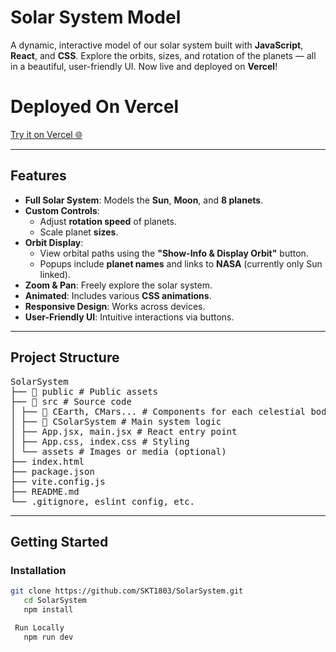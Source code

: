 # Solar System Model

A dynamic, interactive model of our solar system built with **JavaScript**, **React**, and **CSS**. Explore the orbits, sizes, and rotation of the planets — all in a beautiful, user-friendly UI. Now live and deployed on **Vercel**!

# Deployed On Vercel
<a href="https://your-vercel-link.vercel.app" target="_blank">Try it on Vercel 🌐</a>


---

## Features

- **Full Solar System**: Models the **Sun**, **Moon**, and **8 planets**.
- **Custom Controls**:
  - Adjust **rotation speed** of planets.
  - Scale planet **sizes**.
- **Orbit Display**:
  - View orbital paths using the **"Show-Info & Display Orbit"** button.
  - Popups include **planet names** and links to **NASA** (currently only Sun linked).
- **Zoom & Pan**: Freely explore the solar system.
- **Animated**: Includes various **CSS animations**.
- **Responsive Design**: Works across devices.
- **User-Friendly UI**: Intuitive interactions via buttons.

---

## Project Structure
<pre>
SolarSystem
├── 📁 public # Public assets
├── 📁 src # Source code
│ ├── 📁 CEarth, CMars... # Components for each celestial body
│ ├── 📁 CSolarSystem # Main system logic
│ ├── App.jsx, main.jsx # React entry point
│ ├── App.css, index.css # Styling
│ └── assets # Images or media (optional)
├── index.html
├── package.json
├── vite.config.js
├── README.md
└── .gitignore, eslint config, etc.
</pre>

---

## Getting Started

### Installation

```bash
git clone https://github.com/SKT1803/SolarSystem.git
   cd SolarSystem
   npm install

 Run Locally
   npm run dev
```


